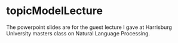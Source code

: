 # topicModelLecture

The powerpoint slides are for the guest lecture I gave at Harrisburg University masters class on Natural Language Processing. 
